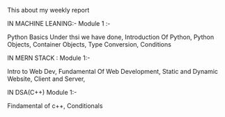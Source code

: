 This about my weekly report


IN MACHINE LEANING:- 
Module 1 :- 

Python Basics
Under thsi we have done,
Introduction Of Python,
Python Objects,
Container Objects,
Type Conversion,
Conditions


IN MERN STACK :
 Module 1:-

Intro to Web Dev,
Fundamental Of Web Development,
Static and Dynamic Website,
Client and Server,


IN DSA(C++)
Module 1:-

Findamental of c++,
Conditionals

